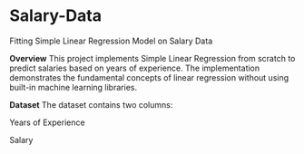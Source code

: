 # Salary-Data
Fitting Simple Linear Regression Model on Salary Data

**Overview**
This project implements Simple Linear Regression from scratch to predict salaries based on years of experience. The implementation demonstrates the fundamental concepts of linear regression without using built-in machine learning libraries.

**Dataset**
The dataset contains two columns:

Years of Experience

Salary

